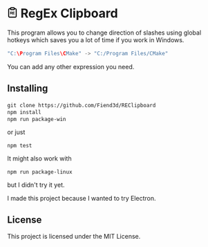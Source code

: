 # ![RECLibboard](assets/icon_black_small.png) RegEx Clipboard
This program allows you to change direction of slashes using global hotkeys which saves you a lot of time if you work in Windows. 
```cpp
"C:\Program Files\CMake" -> "C:/Program Files/CMake"
```
You can add any other expression you need. 

## Installing

```
git clone https://github.com/Fiend3d/REClipboard
npm install 
npm run package-win
```
or just
```
npm test
```
It might also work with 
```
npm run package-linux
```
but I didn't try it yet. 

I made this project because I wanted to try Electron. 

## License

This project is licensed under the MIT License.